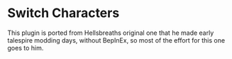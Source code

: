 # Switch Characters

This plugin is ported from Hellsbreaths original one that he made early talespire modding days, without BepInEx, so most of the effort for this one goes to him.